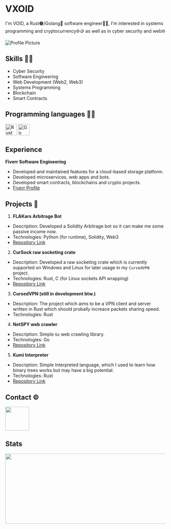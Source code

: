# VXOID
I'm VOID, a Rust🟠/Golang🔵 software engineer🧑‍💻, I'm interested in systems programming and cryptocurrency🌐🪙 as well as in cyber security and web🌐

![Profile Picture](https://avatars.githubusercontent.com/u/120710838?s=1920&u=4b074b02c67fe51b4301a4b7bb95cc540a70834a&v=4)
## Skills 🧑‍💻
- Cyber Security
- Software Engineering
- Web Development (Web2, Web3)
- Systems Programming
- Blockchain
- Smart Contracts
## Programming languages 🧑‍💻

<p align="left">
<img src="https://www.rust-lang.org/logos/rust-logo-512x512.png" width="36" height="36" alt="Rust"/>
<img src="https://cdn.icon-icons.com/icons2/2699/PNG/512/golang_logo_icon_171073.png" width="36" height="36" alt="Go"/>
</p>

## Experience

**Fiverr Software Engineering**
- Developed and maintained features for a cloud-based storage platform.
- Developed microservices, web apps and bots.
- Developed smart contracts, blockchains and crypto projects.
- [Fiverr Profile](https://www.fiverr.com/denchik1542)

## Projects 📄

1. **FLAKars Arbitrage Bot**
  - Description: Developed a Solidity Arbitrage bot so it can make me some passive income now.
  - Technologies: Python (for runtime), Solidity, Web3
  - [Repository Link](https://github.com/CURVoid/FLAKars)

2. **CurSock raw socketing crate**
  - Description: Developed a raw socketing crate which is currently supported on Windows and Linux for later usage in my `CursedVPN` project.
  - Technologies: Rust, C (for Linux sockets API wrapping)
  - [Repository Link](https://github.com/CURVoid/cursock)

3. **CursedVPN (still in development btw.)**
  - Description: The project which aims to be a VPN client and server written in Rust which should probally increace packets sharing speed.
  - Technologies: Rust
    
4. **NetSPY web crawler**
  - Description: Simple `Go` web crawling library.  
  - Technologies: Go
  - [Repository Link](https://github.com/CURVoid/netspy)

5. **Kumi Interpreter**
  - Description: Simple Interpreted language, which I used to learn how binary trees works but may have a big potential.
  - Technologies: Rust
  - [Repository Link](https://github.com/CURVoid/kumi)

## Contact ©️
<a href="https://www.instagram.com/vxoid.lostmyself/">
  <img width="75" height="75" src="https://www.pngarts.com/files/11/Instagram-IG-Logo-Transparent-Image.png"/>
</a>

## Stats
<p align="center">
  <img width="800" height="220" src="https://streak-stats.demolab.com/?user=vxoid&theme=highcontrast&hide_border=true&border_radius=5&card_width=800"/>
</p>
